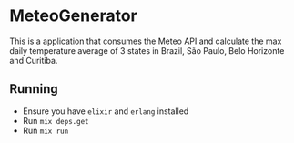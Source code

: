 # MeteoGenerator

This is a application that consumes the Meteo API and calculate the max daily temperature average of 3 states in Brazil, São Paulo, Belo Horizonte and Curitiba.

## Running

- Ensure you have `elixir` and `erlang` installed
- Run `mix deps.get`
- Run `mix run`
